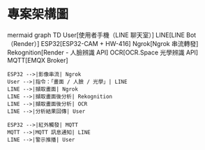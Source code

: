# 專案架構圖

mermaid
graph TD
    User[使用者手機（LINE 聊天室）]
    LINE[LINE Bot（Render）]
    ESP32[ESP32-CAM + HW-416]
    Ngrok[Ngrok 串流轉發]
    Rekognition[Render - 人臉辨識 API]
    OCR[OCR.Space 光學辨識 API]
    MQTT[EMQX Broker]

    ESP32 -->|影像串流| Ngrok
    User -->|指令：「畫面 / 人臉 / 光學」| LINE
    LINE -->|擷取畫面| Ngrok
    LINE -->|擷取畫面後分析| Rekognition
    LINE -->|擷取畫面後分析| OCR
    LINE -->|分析結果回傳| User

    ESP32 -->|紅外觸發| MQTT
    MQTT -->|MQTT 訊息通知| LINE
    LINE -->|警示推播| User
